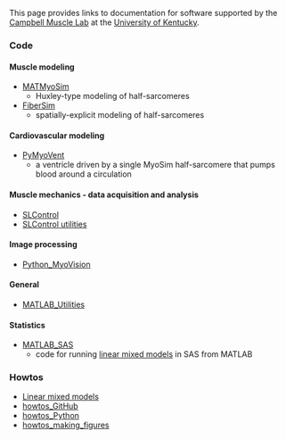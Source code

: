 This page provides links to documentation for software supported by the [Campbell Muscle Lab](http://www.campbellmusclelab.org) at the [University of Kentucky](http://www.uky.edu).

### Code

#### Muscle modeling
+ [MATMyoSim](MATMyoSim)
  + Huxley-type modeling of half-sarcomeres
+ [FiberSim](FiberSim)
  + spatially-explicit modeling of half-sarcomeres

#### Cardiovascular modeling
+ [PyMyoVent](PyMyoVent)
  + a ventricle driven by a single MyoSim half-sarcomere that pumps blood around a circulation

#### Muscle mechanics - data acquisition and analysis
+ [SLControl](https://github.com/Campbell-Muscle-Lab/SLControl)
+ [SLControl utilities](https://github.com/Campbell-Muscle-Lab/SLControl_utilities)

#### Image processing
+ [Python_MyoVision](Python_MyoVision)

#### General
+ [MATLAB_Utilities](MATLAB_Utilities)

#### Statistics
+ [MATLAB_SAS](https://github.com/Campbell-Muscle-Lab/MATLAB_SAS)
  + code for running [linear mixed models](howtows_linear_mixed_models) in SAS from MATLAB

### Howtos
+ [Linear mixed models](howtos_linear_mixed_models)
+ [howtos_GitHub](howtos_GitHub)
+ [howtos_Python](howtos_Python)
+ [howtos_making_figures](howtos_making_figures)
